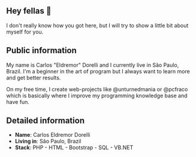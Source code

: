 ## Hey fellas 🤗
I don't really know how you got here, but I will try to show a little bit about myself for you.

## Public information
My name is Carlos "Eldremor" Dorelli and I currently live in São Paulo, Brazil. I'm a beginner in the art of program but I always want to learn more and get better results.

On my free time, I create web-projects like @unturnedmania or @pcfraco which is basically where I improve my programming knowledge base and have fun.

## Detailed information
* **Name**: Carlos Eldremor Dorelli
* **Living in**: São Paulo, Brazil
* **Stack**: PHP - HTML - Bootstrap - SQL - VB.NET
